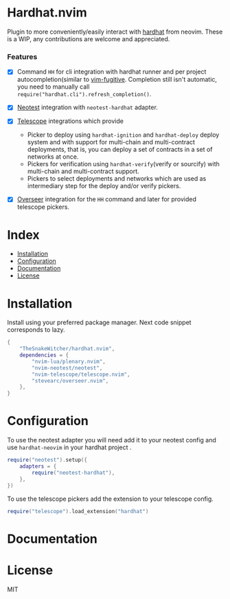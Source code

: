 # Hardhat.nvim


Plugin to more conveniently/easily interact with [hardhat](https://github.com/foundry-rs/foundry/tree/master/chisel) from
neovim. These is a WIP, any contributions are welcome and appreciated.


### Features


- [x] Command `HH` for cli integration with hardhat runner and per project autocompletion(similar to [vim-fugitive](https://github.com/tpope/vim-fugitive).
  Completion still isn't automatic, you need to manually call `require("hardhat.cli").refresh_completion()`.
- [x] [Neotest](https://github.com/nvim-neotest/neotest) integration with `neotest-hardhat` adapter.
- [x] [Telescope](https://github.com/nvim-telescope/telescope.nvim) integrations which provide
    - Picker to deploy using `hardhat-ignition` and `hardhat-deploy` deploy system and with support for multi-chain
      and multi-contract deployments, that is, you can deploy a set of contracts in a set of networks at once.
    - Pickers for verification using `hardhat-verify`(verify or sourcify) with multi-chain and multi-contract support.
    - Pickers to select deployments and networks which are used as intermediary step for the deploy and/or verify pickers.
- [x] [Overseer](https://github.com/stevearc/overseer.nvim) integration for the `HH` command and
  later for provided telescope pickers.


# Index


- [Installation](#Installation)
- [Configuration](#Configuration)
- [Documentation](#Documentation)
- [License](#License)


# Installation


Install using your preferred package manager. Next code
snippet corresponds to lazy.

```lua
{
    "TheSnakeWitcher/hardhat.nvim",
    dependencies = {
        "nvim-lua/plenary.nvim",
        "nvim-neotest/neotest",
        "nvim-telescope/telescope.nvim",
        "stevearc/overseer.nvim",
    },
}
```


# Configuration


To use the neotest adapter you will need add it to your neotest config and use `hardhat-neovim` in your hardhat project .

```lua
require("neotest").setup({
    adapters = {
        require("neotest-hardhat"),
    },
})
```

To use the telescope pickers add the extension to your telescope config.

```lua
require("telescope").load_extension("hardhat")
```


# Documentation



# License


MIT
